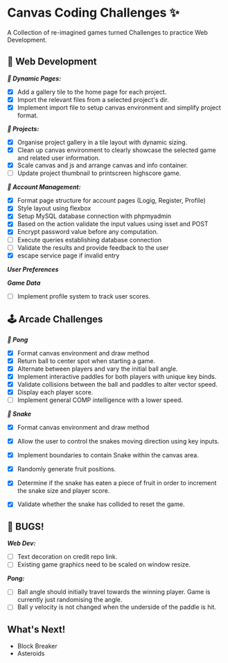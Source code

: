 # Canvas Coding Challenges ✨
A Collection of re-imagined games turned Challenges to practice Web Development.

## 🚀 Web Development
***📁 Dynamic Pages:***
* [x] Add a gallery tile to the home page for each project.
* [x] Import the relevant files from a selected project's dir.
* [x] Implement import file to setup canvas environment and simplify project format.

***🚧 Projects:***
* [x] Organise project gallery in a tile layout with dynamic sizing.
* [x] Clean up canvas environment to clearly showcase the selected game and related user information.
* [x] Scale canvas and js and arrange canvas and info container.
* [ ] Update project thumbnail to printscreen highscore game.

***🧾 Account Management:***
* [x] Format page structure for account pages (Logig, Register, Profile)
* [x] Style layout using flexbox
* [x] Setup MySQL database connection with phpmyadmin
* [x] Based on the action validate the input values using isset and POST
* [x] Encrypt password value before any computation.
* [ ] Execute queries establishing database connection
* [ ] Validate the results and provide feedback to the user
* [x] escape service page if invalid entry

***User Preferences***

***Game Data***
* [ ] Implement profile system to track user scores.



## 🕹️ Arcade Challenges
***🏓 Pong***
* [x] Format canvas environment and draw method
* [x] Return ball to center spot when starting a game.
* [x] Alternate between players and vary the initial ball angle.
* [x] Implement interactive paddles for both players with unique key binds.
* [x] Validate collisions between the ball and paddles to alter vector speed.
* [x] Display each player score.
* [ ] Implement general COMP intelligence with a lower speed.

***🐍 Snake***
* [x] Format canvas environment and draw method
* [x] Allow the user to control the snakes moving direction using key inputs.
* [x] Implement boundaries to contain Snake within the canvas area.
* [x] Randomly generate fruit positions.
* [x] Determine if the snake has eaten a piece of fruit in order to increment the snake size and player score.
* [x] Validate whether the snake has collided to reset the game.



## 🐞 BUGS!
***Web Dev:***
* [ ] Text decoration on credit repo link.
* [ ] Existing game graphics need to be scaled on window resize.

***Pong:***
* [ ] Ball angle should initially travel towards the winning player. Game is currently just randomising the angle.
* [ ] Ball y velocity is not changed when the underside of the paddle is hit.

## What's Next!
* Block Breaker
* Asteroids